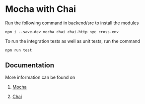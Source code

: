 # Mocha with Chai

Run the following command in backend/src to install the modules

`npm i --save-dev mocha chai chai-http nyc cross-env`

To run the integration tests as well as unit tests, run the command

`npm run test`

## Documentation
More information can be found on 
1. [Mocha](https://mochajs.org/)

2. [Chai](https://www.chaijs.com/)

